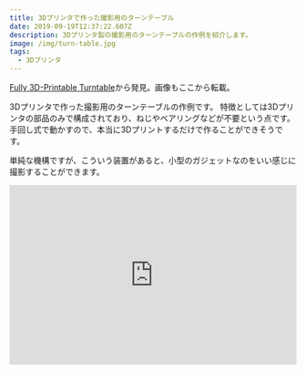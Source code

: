 ```yaml
---
title: 3Dプリンタで作った撮影用のターンテーブル
date: 2019-09-19T12:37:22.607Z
description: 3Dプリンタ製の撮影用のターンテーブルの作例を紹介します。
image: /img/turn-table.jpg
tags:
  - 3Dプリンタ
---
```

[Fully 3D-Printable Turntable](https://www.hackster.io/bribro12/fully-3d-printable-turntable-e7a08d)から発見。画像もここから転載。

3Dプリンタで作った撮影用のターンテーブルの作例です。
特徴としては3Dプリンタの部品のみで構成されており、ねじやベアリングなどが不要という点です。手回し式で動かすので、本当に3Dプリントするだけで作ることができそうです。

単純な機構ですが、こういう装置があると、小型のガジェットなのをいい感じに撮影することができます。

<iframe width="100%" height="315" src="https://www.youtube.com/embed/6hf6BWSmV88" frameborder="0" allow="accelerometer; autoplay; encrypted-media; gyroscope; picture-in-picture" allowfullscreen></iframe>
